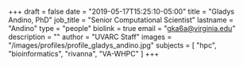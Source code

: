 +++
draft = false
date = "2019-05-17T15:25:10-05:00"
title = "Gladys Andino, PhD"
job_title = "Senior Computational Scientist"
lastname = "Andino"
type = "people"
biolink = true
email = "gka6a@virginia.edu"
description = ""
author = "UVARC Staff"
images = "/images/profiles/profile_gladys_andino.jpg"
subjects = [
  "hpc",
  "bioinformatics",
  "rivanna",
  "VA-WHPC"
]
+++

